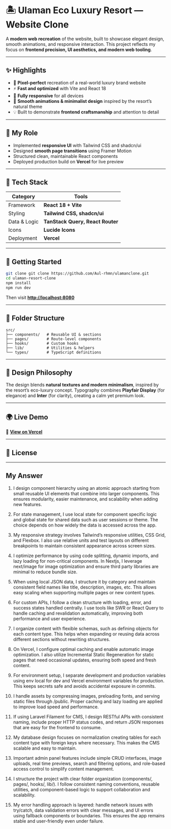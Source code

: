 # 🏝️ Ulaman Eco Luxury Resort — Website Clone

A **modern web recreation** of the  website, built to showcase elegant design, smooth animations, and responsive interaction.
This project reflects my focus on **frontend precision, UI aesthetics, and modern web tooling**.

---

## ✨ Highlights

* 🌿 **Pixel-perfect** recreation of a real-world luxury brand website
* ⚡ **Fast and optimized** with Vite and React 18
* 📱 **Fully responsive** for all devices
* 🎨 **Smooth animations & minimalist design** inspired by the resort’s natural theme
* 💡 Built to demonstrate **frontend craftsmanship** and attention to detail

---

## 🧠 My Role

* Implemented **responsive UI** with Tailwind CSS and shadcn/ui
* Designed **smooth page transitions** using Framer Motion
* Structured clean, maintainable React components
* Deployed production build on **Vercel** for live preview

---

## 🧱 Tech Stack

| Category     | Tools                            |
| ------------ | -------------------------------- |
| Framework    | **React 18 + Vite**              |
| Styling      | **Tailwind CSS, shadcn/ui**      |
| Data & Logic | **TanStack Query, React Router** |
| Icons        | **Lucide Icons**                 |
| Deployment   | **Vercel**                       |

---

## 🚀 Getting Started

```bash
git clone git clone https://github.com/Aul-rhmn/ulamanclone.git
cd ulaman-resort-clone
npm install
npm run dev
```

Then visit **[http://localhost:8080](http://localhost:8080)**

---

## 🧩 Folder Structure

```
src/
├── components/   # Reusable UI & sections
├── pages/        # Route-level components
├── hooks/        # Custom hooks
├── lib/          # Utilities & helpers
└── types/        # TypeScript definitions
```

---

## 🎨 Design Philosophy

The design blends **natural textures and modern minimalism**, inspired by the resort’s eco-luxury concept.
Typography combines **Playfair Display** (for elegance) and **Inter** (for clarity), creating a calm yet premium look.

---

## 🌍 Live Demo

🔗 **[View on Vercel](https://ulamanclone.vercel.app/)**

---

## 🧾 License

---

## My Answer

1. I design component hierarchy using an atomic approach starting from small reusable UI elements that combine into larger components. This ensures modularity, easier maintenance, and scalability when adding new features.

2. For state management, I use local state for component specific logic and global state for shared data such as user sessions or theme. The choice depends on how widely the data is accessed across the app.

3. My responsive strategy involves Tailwind’s responsive utilities, CSS Grid, and Flexbox. I also use relative units and test layouts on different breakpoints to maintain consistent appearance across screen sizes.

4. I optimize performance by using code splitting, dynamic imports, and lazy loading for non-critical components. In Nextjs, I leverage next/image for image optimization and ensure third party libraries are minimal to reduce bundle size.

5. When using local JSON data, I structure it by category and maintain consistent field names like title, description, images, etc. This allows easy scaling when supporting multiple pages or new content types.

6. For custom APIs, I follow a clean structure with loading, error, and success states handled centrally. I use tools like SWR or React Query to handle caching and revalidation automatically, improving both performance and user experience.

7. I organize content with flexible schemas, such as defining objects for each content type. This helps when expanding or reusing data across different sections without rewriting structures.

8. On Vercel, I configure optimal caching and enable automatic image optimization. I also utilize Incremental Static Regeneration for static pages that need occasional updates, ensuring both speed and fresh content.

9. For environment setup, I separate development and production variables using env local for dev and Vercel environment variables for production. This keeps secrets safe and avoids accidental exposure in commits.

10. I handle assets by compressing images, preloading fonts, and serving static files through /public. Proper caching and lazy loading are applied to improve load speed and performance.

11. If using Laravel Filament for CMS, I design RESTful APIs with consistent naming, include proper HTTP status codes, and return JSON responses that are easy for the frontend to consume.

12. My database design focuses on normalization creating tables for each content type with foreign keys where necessary. This makes the CMS scalable and easy to maintain.

13. Important admin panel features include simple CRUD interfaces, image uploads, real time previews, search and filtering options, and role-based access control to simplify content management.

14. I structure the project with clear folder organization (components/, pages/, hooks/, lib/). I follow consistent naming conventions, reusable utilities, and component-based logic to support collaboration and scalability.

15. My error handling approach is layered: handle network issues with try/catch, data validation errors with clear messages, and UI errors using fallback components or boundaries. This ensures the app remains stable and user-friendly even under failure.